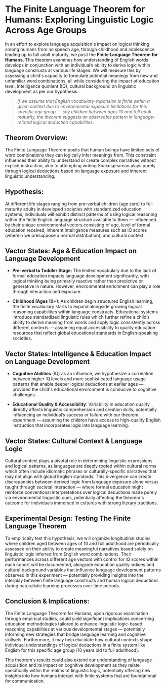 # The Finite Language Theorem for Humans: Exploring Linguistic Logic Across Age Groups

In an effort to explore language acquisition's impact on logical thinking among humans from no speech age, through childhood and adolescence leading up to full adult maturity, we posit the **Finite Language Theorem for Humans**. This theorem examines how understanding of English words develops in conjunction with an individual’s ability to derive logic within language constructs at various life stages. We will measure this by assessing a child's capacity to formulate potential meanings from new and unfamiliar word combinations, all while considering the impact of education level, intelligence quotient (IQ), cultural background on linguistic development as per our hypothesis:
 
> _If we assume that English vocabulary expansion is finite within a given context due to environmental exposure limitations for this specific age group — say children between ages 10 and full adult maturity, the theorem suggests an observable pattern in language-related logical deduction capabilities._

## Theorem Overview:
The Finite Language Theorem posits that human beings have limited sets of word combinations they can logically infer meanings from. This constraint influences their ability to understand or create complex narratives without explicit instruction, akin to attempting writing Shakespearean plays purely through logical deductions based on language exposure and inherent linguistic understanding.
 
## Hypothesis:
At different life stages ranging from pre-verbal children (age zero) to full maturity adults in developed societies with standardized education systems, individuals will exhibit distinct patterns of using logical reasoning within the finite English language structure available to them — influenced by their unique environmental vectors consisting of age, level of formal education received, inherent intelligence measures such as IQ scores (wherein we presuppose a normal distribution), and cultural context.
 
## Vector States: Age & Education Impact on Language Development
- **Pre-verbal to Toddler Stage**: The limited vocabulary due to the lack of formal education impacts language development significantly, with logical thinking being primarily reactive rather than predictive or generative in nature. However, environmental enrichment can play a role through interaction and exposure.
  
- **Childhood (Ages 10+)**: As children begin structured English learning, the finite vocabulary starts to expand alongside growing logical reasoning capabilities within language constructs. Educational systems introduce standardized linguistic rules which further refine a child’s ability to derive meaning from words and apply logic consistently across different contexts — assuming equal accessibility to quality education resources that reflect global educational standards in English-speaking societies.
  
## Vector States: Intelligence & Education Impact on Language Development
- **Cognitive Abilities** (IQ) as an influence, we hypothesize a correlation between higher IQ levels and more sophisticated language usage patterns that enable deeper logical deductions at earlier ages — provided the child's educational environment is conducive to cognitive challenges. 
  
- **Educational Quality & Accessibility**: Variability in education quality directly affects linguistic comprehension and creation skills, potentially influencing an individual’s success or failure with our theorem experiment — assuming the children have access to high-quality English instruction that incorporates logic into language learning. 
  
## Vector States: Cultural Context & Language Logic
Cultural context plays a pivotal role in determining linguistic expressions and logical patterns, as languages are deeply rooted within cultural norms which often include idiomatic phrases or culturally-specific narratives that may not align with global English standards. This divergence can create discrepancies between derived logic from language exposure alone versus taught through societal interaction — where formal education might reinforce conventional interpretations over logical deductions made purely via environmental linguistic cues, potentially affecting the theorem's outcome for individuals immersed in cultures with strong literary traditions.
  
## Experimental Design: Testing The Finite Language Theorem 
To empirically test this hypothesis, we will organize longitudinal studies where children aged between ages of 10 and full adulthood are periodically assessed on their ability to create meaningful narratives based solely on linguistic logic inferred from English word combinations. Their performances across different age vectors with control for IQ scores within each cohort will be documented, alongside education quality indices and cultural background variables that influence language development patterns observed in this experiment — potentially providing insights into the interplay between finite language constructs and human logical deductions during naturalistic learning processes over time periods.
  
## Conclusion & Implications: 
The Finite Language Theorem for Humans, upon rigorous examination through empirical studies, could yield significant implications concerning education methodologies tailored to enhance linguistic logic-based reasoning capabilities at various developmental stages — potentially informing new strategies that bridge language learning and cognitive skillsets. Furthermore, it may help elucidate how cultural contexts shape individual understandings of logical deductions in a finite system like English for this specific age group (10 years old to full adulthood).
  
This theorem's results could also extend our understanding of language acquisition and its impact on cognitive development as they relate specifically within the realms of linguistic logic, potentially offering new insights into how humans interact with finite systems that are foundational for communication.